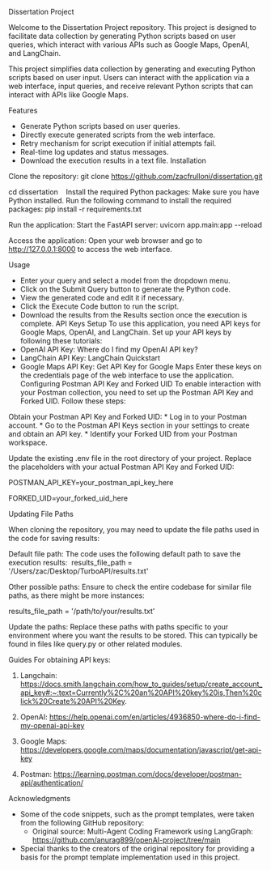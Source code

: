 Dissertation Project

Welcome to the Dissertation Project repository. This project is designed to facilitate data collection by generating Python scripts based on user queries, which interact with various APIs such as Google Maps, OpenAI, and LangChain.

This project simplifies data collection by generating and executing Python scripts based on user input. Users can interact with the application via a web interface, input queries, and receive relevant Python scripts that can interact with APIs like Google Maps.

Features

* Generate Python scripts based on user queries.
* Directly execute generated scripts from the web interface.
* Retry mechanism for script execution if initial attempts fail.
* Real-time log updates and status messages.
* Download the execution results in a text file.
Installation

Clone the repository: git clone https://github.com/zacfrulloni/dissertation.git
   
cd dissertation
     
Install the required Python packages: Make sure you have Python installed. Run the following command to install the required packages: pip install -r requirements.txt

Run the application: Start the FastAPI server: uvicorn app.main:app --reload


Access the application: Open your web browser and go to http://127.0.0.1:8000 to access the web interface.

Usage

* Enter your query and select a model from the dropdown menu.
* Click on the Submit Query button to generate the Python code.
* View the generated code and edit it if necessary.
* Click the Execute Code button to run the script.
* Download the results from the Results section once the execution is complete.
API Keys Setup
To use this application, you need API keys for Google Maps, OpenAI, and LangChain. Set up your API keys by following these tutorials:
* OpenAI API Key: Where do I find my OpenAI API key?
* LangChain API Key: LangChain Quickstart
* Google Maps API Key: Get API Key for Google Maps
Enter these keys on the credentials page of the web interface to use the application.
Configuring Postman API Key and Forked UID
To enable interaction with your Postman collection, you need to set up the Postman API Key and Forked UID. Follow these steps:

Obtain your Postman API Key and Forked UID:
    * Log in to your Postman account.
    * Go to the Postman API Keys section in your settings to create and obtain an API key.
    * Identify your Forked UID from your Postman workspace.

Update the existing .env file in the root directory of your project. Replace the placeholders with your actual Postman API Key and Forked UID:

POSTMAN_API_KEY=your_postman_api_key_here

FORKED_UID=your_forked_uid_here

Updating File Paths

When cloning the repository, you may need to update the file paths used in the code for saving results:

Default file path: The code uses the following default path to save the execution results:  results_file_path = '/Users/zac/Desktop/TurboAPI/results.txt'

Other possible paths: Ensure to check the entire codebase for similar file paths, as there might be more instances:

results_file_path = '/path/to/your/results.txt'
    
Update the paths: Replace these paths with paths specific to your environment where you want the results to be stored. This can typically be found in files like query.py or other related modules.

Guides For obtaining API keys:

1. Langchain: https://docs.smith.langchain.com/how_to_guides/setup/create_account_api_key#:~:text=Currently%2C%20an%20API%20key%20is,Then%20click%20Create%20API%20Key.

2. OpenAI: https://help.openai.com/en/articles/4936850-where-do-i-find-my-openai-api-key

3. Google Maps: https://developers.google.com/maps/documentation/javascript/get-api-key

4. Postman: https://learning.postman.com/docs/developer/postman-api/authentication/


Acknowledgments
* Some of the code snippets, such as the prompt templates, were taken from the following GitHub repository:
    * Original source: Multi-Agent Coding Framework using LangGraph: https://github.com/anurag899/openAI-project/tree/main
* Special thanks to the creators of the original repository for providing a basis for the prompt template implementation used in this project.

